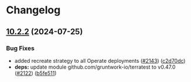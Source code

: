 # Changelog

## [10.2.2](https://github.com/camunda/camunda-platform-helm/compare/camunda-platform-latest-v10.2.1...camunda-platform-latest-10.2.2) (2024-07-25)


### Bug Fixes

* added recreate strategy to all Operate deployments ([#2143](https://github.com/camunda/camunda-platform-helm/issues/2143)) ([c2d70dc](https://github.com/camunda/camunda-platform-helm/commit/c2d70dc36088e67c5acb6fc5e51cc1fc64cf9e33))
* **deps:** update module github.com/gruntwork-io/terratest to v0.47.0 ([#2122](https://github.com/camunda/camunda-platform-helm/issues/2122)) ([b5fe511](https://github.com/camunda/camunda-platform-helm/commit/b5fe5117cf7323456e2e1797863b85f45cb09e14))
